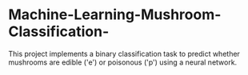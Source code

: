 # Machine-Learning-Mushroom-Classification-
This project implements a binary classification task to predict whether mushrooms are edible ('e') or poisonous ('p') using a neural network.
